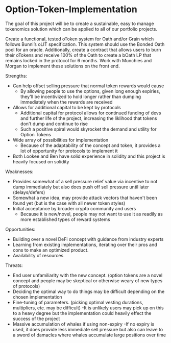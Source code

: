 # Option-Token-Implementation

The goal of this project will be to create a sustainable, easy to manage tokenomics solution which can be applied to all of our portfolio projects.

Create a functional, tested oToken system for Oath and/or Grain which follows Bunni’s oLIT specification. This system should use the Bonded Oath pool for an oracle. Additionally, create a contract that allows users to burn their oTokens and receive 100% of the Oath to create a bOath LP that remains locked in the protocol for 6 months. Work with Munchies and Morgan to implement these solutions on the front end.

Strengths:
- Can help offset selling pressure that normal token rewards would cause
    - By allowing people to use the options, given long enough expiries, they'll be incentivized to hold longer rather than dumping immediately when the rewards are received 
- Allows for additional capital to be kept by protocols
    - Additional capital for protocol allows for continued funding of devs and further life of the project, increasing the liklihood that tokens don't dump and continue to rise
    - Such a positive spiral would skyrocket the demand and utility for Option Tokens
- Wide array of possibilities for implementation
    - Because of the adaptability of the concept and token, it provides a lot of opportunity for protocols to implement it
- Both Lookee and Ben have solid experience in solidity and this project is heavily focused on solidity


Weaknesses:
- Provides somewhat of a sell pressure relief value via incentive to not dump immediately but also does push off sell pressure until later (delays/defers)
- Somewhat a new idea, may provide attack vectors that haven't been found yet (but is the case with all newer token styles)
- Initial acceptance by broader crypto community and users
    - Because it is new/novel, people may not want to use it as readily as more established types of reward systems


Opportunities:
- Building over a novel DeFi concept with guidance from industry experts
- Learning from existing implementations, iterating over their pros and cons to make an optimized product.
- Availability of resources



Threats:
- End user unfamiliarity with the new concept. (option tokens are a novel concept and people may be skeptical or otherwise weary of new types of protocols)
- Deciding the optimal way to do things may be difficult depending on the chosen implementation
- Fine-tuning of parameters. (picking optimal vesting durations, multipliers, etc. may be difficult)
    -It is unlikely users may pick up on this to a heavy degree but the implementation could heavily effect the success of the project
- Massive accumulation of whales if using non-expiry
    -If no expiry is used, it does provide less immediate sell pressure but also can leave to a sword of damacles where whales accumulate large positions over time
